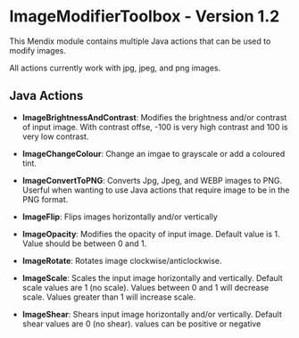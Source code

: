 # ImageModifierToolbox - Version 1.2
This Mendix module contains multiple Java actions that can be used to modify images.

All actions currently work with jpg, jpeg, and png images.
## Java Actions
- **ImageBrightnessAndContrast**: Modifies the brightness and/or contrast of input image. With contrast offse, -100 is very high contrast and 100 is very low contrast.

- **ImageChangeColour**: Change an imgae to grayscale or add a coloured tint.

- **ImageConvertToPNG**: Converts Jpg, Jpeg, and WEBP images to PNG. Userful when wanting to use Java actions that require image to be in the PNG format.

- **ImageFlip**: Flips images horizontally and/or vertically

- **ImageOpacity**: Modifies the opacity of input image. Default value is 1. Value should be between 0 and 1.

- **ImageRotate**: Rotates image clockwise/anticlockwise.

- **ImageScale**: Scales the input image horizontally and vertically. Default scale values are 1 (no scale). 
Values between 0 and 1 will decrease scale. Values greater than 1 will increase scale.

- **ImageShear**: Shears input image horizontally and/or vertically. Default shear values are 0 (no shear).
values can be positive or negative

